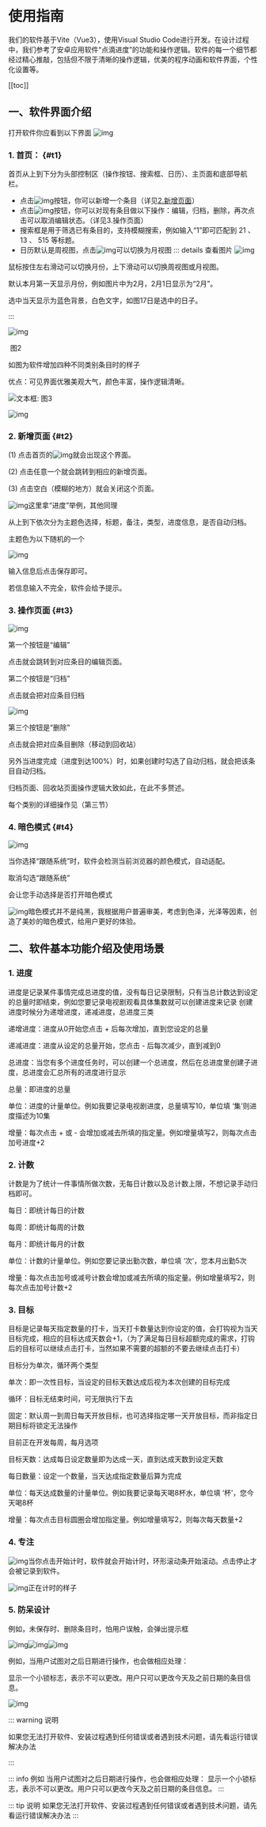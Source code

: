 # 使用指南

我们的软件基于Vite（Vue3），使用Visual Studio Code进行开发。在设计过程中，我们参考了安卓应用软件“点滴进度”的功能和操作逻辑。软件的每一个细节都经过精心推敲，包括但不限于清晰的操作逻辑，优美的程序动画和软件界面，个性化设置等。
 
[[toc]]
 

## 一、软件界面介绍
打开软件你应看到以下界面
![img](/images/project-Scheduler/clip_image002.gif)

### 1. 首页： {#t1}

首页从上到下分为头部控制区（操作按钮、搜索框、日历）、主页面和底部导航栏。

- 点击![img](/images/project-Scheduler/clip_image004.jpg)按钮，你可以新增一个条目（详见[2.新增页面](#t2)）
- 点击![img](/images/project-Scheduler/clip_image006.jpg)按钮，你可以对现有条目做以下操作：编辑，归档，删除，再次点击可以取消编辑状态。（详见3.操作页面）
- 搜索框是用于筛选已有条目的，支持模糊搜索，例如输入“1”即可匹配到 21 、 13 、 515 等标题。
- 日历默认是周视图，点击![img](/images/project-Scheduler/clip_image008.jpg)可以切换为月视图
::: details 查看图片
![img](/images/project-Scheduler/clip_image010.gif)

鼠标按住左右滑动可以切换月份，上下滑动可以切换周视图或月视图。

默认本月第一天显示月份，例如图片中为2月，2月1日显示为“2月”。

选中当天显示为蓝色背景，白色文字，如图17日是选中的日子。

:::



![img](/images/project-Scheduler/clip_image012.gif)

​                 图2                

如图为软件增加四种不同类别条目时的样子

优点：可见界面优雅美观大气，颜色丰富，操作逻辑清晰。



![文本框: 图3](/images/project-Scheduler/clip_image013.gif)

 

 

 

![img](/images/project-Scheduler/clip_image015.jpg)

### 2. 新增页面 {#t2}

(1) 点击首页的![img](/images/project-Scheduler/clip_image016.jpg)就会出现这个界面。

(2) 点击任意一个就会跳转到相应的新增页面。

(3) 点击空白（模糊的地方）就会关闭这个页面。

 

 

 

![img](/images/project-Scheduler/clip_image018.jpg)这里拿“进度”举例，其他同理

从上到下依次分为主题色选择，标题，备注，类型，进度信息，是否自动归档。

主题色为以下随机的一个

![img](/images/project-Scheduler/clip_image020.jpg)

输入信息后点击保存即可。

若信息输入不完全，软件会给予提示。

 

 

### 3. 操作页面 {#t3}

![img](/images/project-Scheduler/clip_image022.jpg)

第一个按钮是“编辑”

点击就会跳转到对应条目的编辑页面。

第二个按钮是“归档”

点击就会把对应条目归档

![img](/images/project-Scheduler/clip_image024.jpg)

第三个按钮是“删除”

点击就会把对应条目删除（移动到回收站）

 

另外当进度完成（进度到达100%）时，如果创建时勾选了自动归档，就会把该条目自动归档。

 

归档页面、回收站页面操作逻辑大致如此，在此不多赘述。

 

每个类别的详细操作见（第三节）

 

### 4. 暗色模式 {#t4}

![img](/images/project-Scheduler/clip_image026.jpg)

当你选择“跟随系统”时，软件会检测当前浏览器的颜色模式，自动适配。

取消勾选“跟随系统”

会让您手动选择是否打开暗色模式

 

 

 

 

![img](/images/project-Scheduler/clip_image028.jpg)暗色模式并不是纯黑，我根据用户普遍审美，考虑到色泽，光泽等因素，创造了美妙的暗色模式，给用户更好的体验。

 

 

 

 

 

 

## 二、软件基本功能介绍及使用场景

### 1. 进度

进度是记录某件事情完成总进度的值，没有每日记录限制，只有当总计数达到设定的总量时即结束，例如您要记录电视剧观看具体集数就可以创建进度来记录 创建进度时候分为递增进度，递减进度，总进度三类

递增进度：进度从0开始您点击 + 后每次增加，直到您设定的总量

递减进度：进度从设定的总量开始，您点击 - 后每次减少，直到减到0

总进度：当您有多个进度任务时，可以创建一个总进度，然后在总进度里创建子进度，总进度会汇总所有的进度进行显示

总量：即进度的总量

单位：进度的计量单位。例如我要记录电视剧进度，总量填写10，单位填 ‘集’则进度描述为10集

增量：每次点击 + 或 - 会增加或减去所填的指定量。例如增量填写2，则每次点击加号进度+2

 

### 2. 计数

计数是为了统计一件事情所做次数，无每日计数以及总计数上限，不想记录手动归档即可。

每日：即统计每日的计数

每周：即统计每周的计数

每月：即统计每月的计数

单位：计数的计量单位。例如您要记录出勤次数，单位填 ‘次’，您本月出勤5次

增量：每次点击加号或减号计数会增加或减去所填的指定量。例如增量填写2，则每次点击加号计数+2

### 3. 目标

目标是记录每天指定数量的打卡，当天打卡数量达到你设定的值，会打钩视为当天目标完成，相应的目标达成天数会+1，（为了满足每日目标超额完成的需求，打钩后的目标可以继续点击打卡，当然如果不需要的超额的不要去继续点击打卡）

目标分为单次，循环两个类型

单次：即一次性目标，当设定的目标天数达成后视为本次创建的目标完成

循环：目标无结束时间，可无限执行下去

固定：默认周一到周日每天开放目标，也可选择指定哪一天开放目标，而非指定日期目标将锁定无法操作

目前正在开发每周，每月选项

目标天数：达成每日设定数量即为达成一天，直到达成天数到设定天数

每日数量：设定一个数量，当天达成指定数量后算为完成

单位：每天达成数量的计量单位。例如我要记录每天喝8杯水，单位填 ‘杯’，您今天喝8杯

增量：每次点击目标圆圈会增加指定量。例如增量填写2，则每次每天数量+2


 

 

### 4. 专注

![img](/images/project-Scheduler/clip_image030.jpg)当你点击开始计时，软件就会开始计时，环形滚动条开始滚动。点击停止才会被记录到软件。

![img](/images/project-Scheduler/clip_image032.jpg)正在计时的样子

 

### 5. 防呆设计

例如，未保存时、删除条目时，怕用户误触，会弹出提示框

![img](/images/project-Scheduler/clip_image034.jpg)![img](/images/project-Scheduler/clip_image036.jpg)![img](/images/project-Scheduler/clip_image038.jpg)

例如，当用户试图对之后日期进行操作，也会做相应处理：

显示一个小锁标志，表示不可以更改。用户只可以更改今天及之前日期的条目信息。

![img](/images/project-Scheduler/clip_image040.jpg)

 
::: warning 说明

如果您无法打开软件、安装过程遇到任何错误或者遇到技术问题，请先看运行错误解决办法

:::

 




::: info 例如
当用户试图对之后日期进行操作，也会做相应处理：
显示一个小锁标志，表示不可以更改。用户只可以更改今天及之前日期的条目信息。
:::
 

::: tip 说明
如果您无法打开软件、安装过程遇到任何错误或者遇到技术问题，请先看运行错误解决办法
:::
